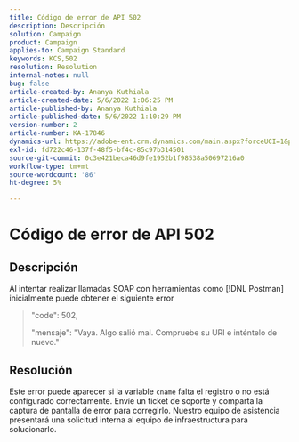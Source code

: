 ```yaml
---
title: Código de error de API 502
description: Descripción
solution: Campaign
product: Campaign
applies-to: Campaign Standard
keywords: KCS,502
resolution: Resolution
internal-notes: null
bug: false
article-created-by: Ananya Kuthiala
article-created-date: 5/6/2022 1:06:25 PM
article-published-by: Ananya Kuthiala
article-published-date: 5/6/2022 1:10:29 PM
version-number: 2
article-number: KA-17846
dynamics-url: https://adobe-ent.crm.dynamics.com/main.aspx?forceUCI=1&pagetype=entityrecord&etn=knowledgearticle&id=2a32a951-3dcd-ec11-a7b5-0022480b639b
exl-id: fd722c46-137f-48f5-bf4c-85c97b314501
source-git-commit: 0c3e421beca46d9fe1952b1f98538a50697216a0
workflow-type: tm+mt
source-wordcount: '86'
ht-degree: 5%

---
```


# Código de error de API 502

## Descripción


Al intentar realizar llamadas SOAP con herramientas como [!DNL Postman] inicialmente puede obtener el siguiente error




> &quot;code&quot;: 502,
> 
> &quot;mensaje&quot;: &quot;Vaya. Algo salió mal. Compruebe su URI e inténtelo de nuevo.&quot;





## Resolución


Este error puede aparecer si la variable `cname` falta el registro o no está configurado correctamente. Envíe un ticket de soporte y comparta la captura de pantalla de error para corregirlo. Nuestro equipo de asistencia presentará una solicitud interna al equipo de infraestructura para solucionarlo.
